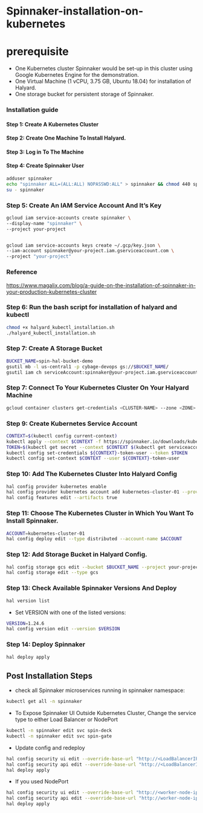 # Spinnaker-installation-on-kubernetes


# prerequisite
- One Kubernetes cluster Spinnaker would be set-up in this cluster using Google Kubernetes Engine for the demonstration.
- One Virtual Machine (1 vCPU, 3.75 GB, Ubuntu 18.04) for installation of Halyard.
- One storage bucket for persistent storage of Spinnaker.


### Installation guide

#### Step 1: Create A Kubernetes Cluster

#### Step 2: Create One Machine To Install Halyard.

#### Step 3: Log in To The Machine

#### Step 4: Create Spinnaker User

```bash
adduser spinnaker
echo "spinnaker ALL=(ALL:ALL) NOPASSWD:ALL" > spinnaker && chmod 440 spinnaker && mv spinnaker /etc/sudoers.d/
su - spinnaker
```
### Step 5: Create An IAM Service Account And It’s Key
```bash
gcloud iam service-accounts create spinnaker \
--display-name "spinnaker" \
--project your-project


gcloud iam service-accounts keys create ~/.gcp/key.json \
--iam-account spinnaker@your-project.iam.gserviceaccount.com \
--project "your-project"
```


### Reference

https://www.magalix.com/blog/a-guide-on-the-installation-of-spinnaker-in-your-production-kubernetes-cluster

### Step 6: Run the bash script for installation of halyard and kubectl 
```bash
chmod +x halyard_kubectl_installation.sh
./halyard_kubectl_installation.sh
```

### Step 7: Create A Storage Bucket
```bash
BUCKET_NAME=spin-hal-bucket-demo
gsutil mb -l us-central1 -p cybage-devops gs://$BUCKET_NAME/
gsutil iam ch serviceAccount:spinnaker@your-project.iam.gserviceaccount.com:legacyBucketWriter gs://$BUCKET_NAME
```

### Step 7: Connect To Your Kubernetes Cluster On Your Halyard Machine
```bash
gcloud container clusters get-credentials <CLUSTER-NAME> --zone <ZONE> --project <PROJECT-NAME>
```

### Step 9: Create Kubernetes Service Account
```bash
CONTEXT=$(kubectl config current-context)
kubectl apply --context $CONTEXT -f https://spinnaker.io/downloads/kubernetes/service-account.yml
TOKEN=$(kubectl get secret --context $CONTEXT $(kubectl get serviceaccount spinnaker-service-account --context $CONTEXT -n spinnaker -o jsonpath='{.secrets[0].name}') -n spinnaker -o jsonpath='{.data.token}' | base64 --decode)
kubectl config set-credentials ${CONTEXT}-token-user --token $TOKEN
kubectl config set-context $CONTEXT --user ${CONTEXT}-token-user
```

### Step 10: Add The Kubernetes Cluster Into Halyard Config
```bash
hal config provider kubernetes enable
hal config provider kubernetes account add kubernetes-cluster-01 --provider-version v2 --context $(kubectl config current-context)
hal config features edit --artifacts true
```

### Step 11: Choose The Kubernetes Cluster in Which You Want To Install Spinnaker.
```bash
ACCOUNT=kubernetes-cluster-01
hal config deploy edit --type distributed --account-name $ACCOUNT
```

### Step 12: Add Storage Bucket in Halyard Config.
```bash
hal config storage gcs edit --bucket $BUCKET_NAME --project your-project --json-path ~/.gcp/key.json
hal config storage edit --type gcs
```
### Step 13: Check Available Spinnaker Versions And Deploy
```bash
hal version list
```
- Set VERSION with one of the listed versions:
```bash
VERSION=1.24.6
hal config version edit --version $VERSION
```

### Step 14: Deploy Spinnaker
```bash
hal deploy apply
```

## Post Installation Steps

- check all Spinnaker microservices running in spinnaker namespace:
```bash
kubectl get all -n spinnaker
```

- To Expose Spinnaker UI Outside Kubernetes Cluster, Change the service type to either Load Balancer or NodePort
```bash
kubectl -n spinnaker edit svc spin-deck
kubectl -n spinnaker edit svc spin-gate
```
- Update config and redeploy
```bash
hal config security ui edit --override-base-url "http://<LoadBalancerIP>:9000"
hal config security api edit --override-base-url "http://<LoadBalancerIP>:8084"
hal deploy apply
```
- If you used NodePort
```bash
hal config security ui edit --override-base-url "http://<worker-node-ip>:<nodePort>"
hal config security api edit --override-base-url "http://worker-node-ip>:<nodePort>"
hal deploy apply
```
